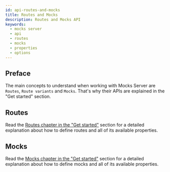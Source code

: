 ```yaml
---
id: api-routes-and-mocks
title: Routes and Mocks
description: Routes and Mocks API
keywords:
  - mocks server
  - api
  - routes
  - mocks
  - properties
  - options
---
```


## Preface

The main concepts to understand when working with Mocks Server are `Routes`, `Route variants` and `Mocks`. That's why their APIs are explained in the "Get started" section.

## Routes

Read the [Routes chapter in the "Get started"](get-started-routes.md) section for a detailed explanation about how to define routes and all of its available properties.

## Mocks

Read the [Mocks chapter in the "Get started"](get-started-mocks.md) section for a detailed explanation about how to define mocks and all of its available properties.
